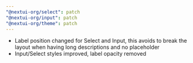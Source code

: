 ```yaml
---
"@nextui-org/select": patch
"@nextui-org/input": patch
"@nextui-org/theme": patch
---
```


- Label position changed for Select and Input, this avoids to break the layout when having long descriptions and no placeholder
- Input/Select styles improved, label opacity removed
